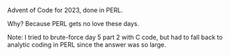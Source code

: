 Advent of Code for 2023, done in PERL.

Why? Because PERL gets no love these days.

Note: I tried to brute-force day 5 part 2 with C code, but had to fall back to analytic coding in PERL since the answer was so large.

